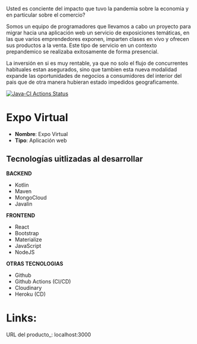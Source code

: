 
Usted es conciente del impacto que tuvo la pandemia sobre la economia y en particular sobre el comercio?

Somos un equipo de programadores que llevamos a cabo un proyecto para migrar hacia una aplicación web un servicio de exposiciones temáticas, en las que varios emprendedores exponen, imparten clases en vivo y ofrecen sus productos a la venta. Este tipo de servicio en un contexto prepandemico se realizaba exitosamente de forma presencial.

La inversión en si es muy rentable, ya que no solo el flujo de concurrentes habituales estan asegurados, sino que tambien esta nueva modalidad expande las oportunidades de negocios a consumidores del interior del pais que de otra manera hubieran estado impedidos geograficamente.
 
[![Java-CI Actions Status](https://github.com/CristianGonzalez1980/exposicion-virtual/workflows/Java-CI/badge.svg)](https://github.com/CristianGonzalez1980/exposicion-virtual/actions)

# Expo Virtual

- **Nombre**: Expo Virtual
- **Tipo**: Aplicación web

## Tecnologías uitlizadas al desarrollar

**BACKEND**
- Kotlin
- Maven
- MongoCloud
- Javalin

**FRONTEND**
- React
- Bootstrap
- Materialize
- JavaScript
- NodeJS

**OTRAS TECNOLOGIAS**
- Github
- Github Actions (CI/CD)
- Cloudinary
- Heroku (CD)

# Links:

URL del producto_: localhost:3000

